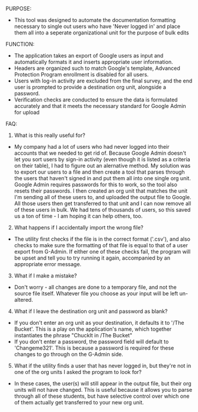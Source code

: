 PURPOSE:
* This tool was designed to automate the documentation formatting necessary to single out users who have 'Never logged in' and place them all into a seperate organizational unit for the purpose of bulk edits

FUNCTION:
* The application takes an export of Google users as input and automatically formats it and inserts appropriate user information.
* Headers are organized such to match Google's template, Advanced Protection Program enrollment is disabled for all users.
* Users with log-in activity are excluded from the final survey, and the end user is prompted to provide a destination org unit, alongside a password.
* Verification checks are conducted to ensure the data is formulated accurately and that it meets the necessary standard for Google Admin for upload

FAQ:
1. What is this really useful for?

* My company had a lot of users who had never logged into their accounts that we needed to get rid of. Because Google Admin doesn't let you sort users by sign-in activity (even though it is listed as a criteria on their table), I had to figure out an alernative method. My solution was to export our users to a file and then create a tool that parses through the users that haven't signed in and put them all into one single org unit. Google Admin requires passwords for this to work, so the tool also resets their passwords. I then created an org unit that matches the unit I'm sending all of these users to, and uploaded the output file to Google. All those users then get transferred to that unit and I can now remove all of these users in bulk. We had tens of thousands of users, so this saved us a ton of time - I am hoping it can help others, too.  

2. What happens if I accidentally import the wrong file?

* The utility first checks if the file is in the correct format ('.csv'), and also checks to make sure the formatting of that file is equal to that of a user export from G-Admin. If either one of these checks fail, the program will be upset and tell you to try running it again, accompanied by an appropriate error message.

3. What if I make a mistake?

* Don't worry - all changes are done to a temporary file, and not the source file itself. Whatever file you choose as your input will be left un-altered.

4. What if I leave the destination org unit and password as blank?

* If you don't enter an org unit as your destination, it defaults it to '/The Bucket'. This is a play on the application's name, which together instantiates the phrase "ChuckIt in /The Bucket"
* If you don't enter a password, the password field will default to 'Changeme321'. This is because a password is required for these changes to go through on the G-Admin side.

5. What if the utility finds a user that has never logged in, but they're not in one of the org units I asked the program to look for?

* In these cases, the user(s) will still appear in the output file, but their org units will not have changed. This is useful because it allows you to parse through all of these students, but have selective control over which one of them actually get transferred to your new org unit. 
